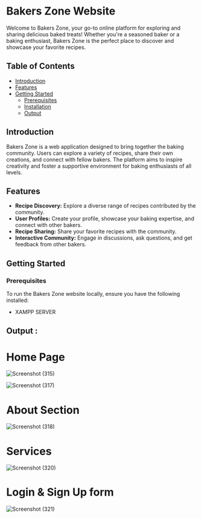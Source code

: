 # Bakers Zone Website

Welcome to Bakers Zone, your go-to online platform for exploring and sharing delicious baked treats! Whether you're a seasoned baker or a baking enthusiast, Bakers Zone is the perfect place to discover and showcase your favorite recipes.

## Table of Contents

- [Introduction](#introduction)
- [Features](#features)
- [Getting Started](#getting-started)
  - [Prerequisites](#prerequisites)
  - [Installation](#installation)
  - [Output](#Output)
  
## Introduction

Bakers Zone is a web application designed to bring together the baking community. Users can explore a variety of recipes, share their own creations, and connect with fellow bakers. The platform aims to inspire creativity and foster a supportive environment for baking enthusiasts of all levels.

## Features

- **Recipe Discovery:** Explore a diverse range of recipes contributed by the community.
- **User Profiles:** Create your profile, showcase your baking expertise, and connect with other bakers.
- **Recipe Sharing:** Share your favorite recipes with the community.
- **Interactive Community:** Engage in discussions, ask questions, and get feedback from other bakers.

## Getting Started

### Prerequisites

To run the Bakers Zone website locally, ensure you have the following installed:

- XAMPP SERVER

## Output :

# Home Page

![Screenshot (315)](https://github.com/vaishnavi1436/Backers-Zone/assets/78208232/b9f6aab2-ffa9-4f7b-aed1-9da90153c87f)

![Screenshot (317)](https://github.com/vaishnavi1436/Backers-Zone/assets/78208232/8607d047-77fd-4833-bd27-a9d0e6c955c1)


# About Section 

![Screenshot (318)](https://github.com/vaishnavi1436/Backers-Zone/assets/78208232/35a4767b-7d50-4d79-856a-110f432c8f4a)

# Services

![Screenshot (320)](https://github.com/vaishnavi1436/Backers-Zone/assets/78208232/24881842-af3b-46e4-8d07-3ed2a25c1aaf)

# Login & Sign Up form

![Screenshot (321)](https://github.com/vaishnavi1436/Backers-Zone/assets/78208232/ac99022b-b0be-45bd-b18e-045ba5edb842)

